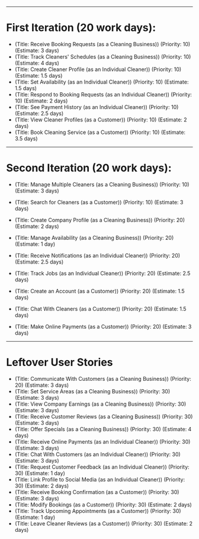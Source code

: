 ***
# First Iteration (20 work days):
* (Title: Receive Booking Requests (as a Cleaning Business)) (Priority: 10) (Estimate: 3 days)
* (Title: Track Cleaners' Schedules (as a Cleaning Business)) (Priority: 10) (Estimate: 4 days)
* (Title: Create Cleaner Profile (as an Individual Cleaner)) (Priority: 10) (Estimate: 1.5 days)
* (Title: Set Availability (as an Individual Cleaner)) (Priority: 10) (Estimate: 1.5 days)
* (Title: Respond to Booking Requests (as an Individual Cleaner)) (Priority: 10) (Estimate: 2 days)
* (Title: See Payment History (as an Individual Cleaner)) (Priority: 10) (Estimate: 2.5 days)
* (Title: View Cleaner Profiles (as a Customer)) (Priority: 10) (Estimate: 2 days)
* (Title: Book Cleaning Service (as a Customer)) (Priority: 10) (Estimate: 3.5 days)

***
# Second Iteration (20 work days):
* (Title: Manage Multiple Cleaners (as a Cleaning Business)) (Priority: 10) (Estimate: 3 days)
* (Title: Search for Cleaners (as a Customer)) (Priority: 10) (Estimate: 3 days)


* (Title: Create Company Profile (as a Cleaning Business)) (Priority: 20) (Estimate: 2 days)
* (Title: Manage Availability (as a Cleaning Business)) (Priority: 20) (Estimate: 1 day)
* (Title: Receive Notifications (as an Individual Cleaner)) (Priority: 20) (Estimate: 2.5 days)
* (Title: Track Jobs (as an Individual Cleaner)) (Priority: 20) (Estimate: 2.5 days)
* (Title: Create an Account (as a Customer)) (Priority: 20) (Estimate: 1.5 days)
* (Title: Chat With Cleaners (as a Customer)) (Priority: 20) (Estimate: 1.5 days)
* (Title: Make Online Payments (as a Customer)) (Priority: 20) (Estimate: 3 days)


***
# Leftover User Stories
* (Title: Communicate With Customers (as a Cleaning Business)) (Priority: 20) (Estimate: 3 days)
* (Title: Set Service Areas (as a Cleaning Business)) (Priority: 30) (Estimate: 3 days)
* (Title: View Company Earnings (as a Cleaning Business)) (Priority: 30) (Estimate: 3 days)
* (Title: Receive Customer Reviews (as a Cleaning Business)) (Priority: 30) (Estimate: 3 days)
* (Title: Offer Specials (as a Cleaning Business)) (Priority: 30) (Estimate: 4 days)
* (Title: Receive Online Payments (as an Individual Cleaner)) (Priority: 30) (Estimate: 3 days)
* (Title: Chat With Customers (as an Individual Cleaner)) (Priority: 30) (Estimate: 3 days)
* (Title: Request Customer Feedback (as an Individual Cleaner)) (Priority: 30) (Estimate: 1 day)
* (Title: Link Profile to Social Media (as an Individual Cleaner)) (Priority: 30) (Estimate: 2 days)
* (Title: Receive Booking Confirmation (as a Customer)) (Priority: 30) (Estimate: 3 days)
* (Title: Modify Bookings (as a Customer)) (Priority: 30) (Estimate: 2 days)
* (Title: Track Upcoming Appointments (as a Customer)) (Priority: 30) (Estimate: 1 day)
* (Title: Leave Cleaner Reviews (as a Customer)) (Priority: 30) (Estimate: 2 days)
